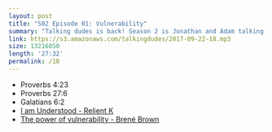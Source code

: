 ```yaml
---
layout: post
title: "S02 Episode 01: Vulnerability"
summary: "Talking dudes is back! Season 2 is Jonathan and Adam talking about emotional awareness, and relationships. This episode discusses vulnerability and scriptures surrounding it."
link: https://s3.amazonaws.com/talkingdudes/2017-09-22-18.mp3
size: 13216850
length: '27:32'
permalink: /18
---
```


- Proverbs 4:23
- Proverbs 27:6
- Galatians 6:2
- [I am Understood - Relient K](https://youtu.be/RVVtEQ-Cbzk)
- [The power of vulnerability - Brené Brown](https://youtu.be/iCvmsMzlF7o)
